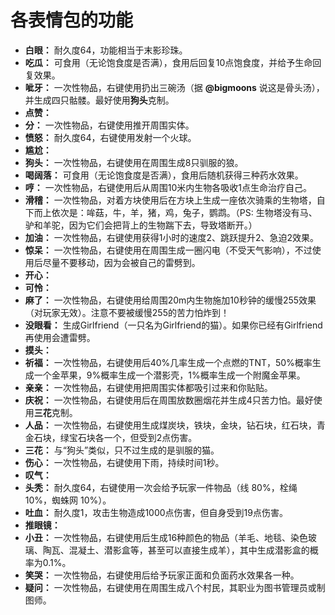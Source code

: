 # 各表情包的功能

- **白眼：** 耐久度64，功能相当于末影珍珠。
- **吃瓜：** 可食用（无论饱食度是否满），食用后回复10点饱食度，并给予生命回复效果。
- **呲牙：** 一次性物品，右键使用扔出三碗汤（据 **@bigmoons** 说这是骨头汤），并生成四只骷髅。最好使用**狗头**克制。
- **点赞：**
- **分：** 一次性物品，右键使用推开周围实体。
- **愤怒：** 耐久度64，右键使用发射一个火球。
- **尴尬：**
- **狗头：** 一次性物品，右键使用在周围生成8只驯服的狼。
- **喝阔落：** 可食用（无论饱食度是否满），食用后随机获得三种药水效果。
- **哼：** 一次性物品，右键使用后从周围10米内生物各吸收1点生命治疗自己。
- **滑稽：** 一次性物品，对着方块使用后在方块上生成一座依次骑乘的生物塔，自下而上依次是：哞菇，牛，羊，猪，鸡，兔子，鹦鹉。（PS: 生物塔没有马、驴和羊驼，因为它们会把背上的生物踹下去，导致塔断开。）
- **加油：** 一次性物品，右键使用获得1小时的速度2、跳跃提升2、急迫2效果。
- **惊呆：** 一次性物品，右键使用在周围生成一圈闪电（不受天气影响），不过使用后尽量不要移动，因为会被自己的雷劈到。
- **开心：**
- **可怜：**
- **麻了：** 一次性物品，右键使用给周围20m内生物施加10秒钟的缓慢255效果（对玩家无效）。注意不要被缓慢255的苦力怕炸到！
- **没眼看：** 生成Girlfriend（一只名为Girlfriend的猫）。如果你已经有Girlfriend再使用会遭雷劈。
- **摸头：**
- **祈福：** 一次性物品，右键使用后40%几率生成一个点燃的TNT，50%概率生成一个金苹果，9%概率生成一个潜影壳，1%概率生成一个附魔金苹果。
- **亲亲：** 一次性物品，右键使用把周围实体都吸引过来和你贴贴。
- **庆祝：** 一次性物品，右键使用后在周围放数圈烟花并生成4只苦力怕。最好使用**三花**克制。
- **人品：** 一次性物品，右键使用生成煤炭块，铁块，金块，钻石块，红石块，青金石块，绿宝石块各一个，但受到2点伤害。
- **三花：** 与“狗头”类似，只不过生成的是驯服的猫。
- **伤心：** 一次性物品，右键使用下雨，持续时间1秒。
- **叹气：**
- **头秃：** 耐久度64，右键使用一次会给予玩家一件物品（线 80%，栓绳 10%，蜘蛛网 10%）。
- **吐血：** 耐久度1，攻击生物造成1000点伤害，但自身受到19点伤害。
- **推眼镜：**
- **小丑：** 一次性物品，右键使用后生成16种颜色的物品（羊毛、地毯、染色玻璃、陶瓦、混凝土、潜影盒等，甚至可以直接生成羊），其中生成潜影盒的概率为0.1%。
- **笑哭：** 一次性物品，右键使用后给予玩家正面和负面药水效果各一种。
- **疑问：** 一次性物品，右键使用在周围生成八个村民，其职业为图书管理员或制图师。